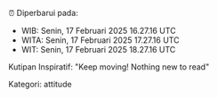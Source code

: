 ⏰ Diperbarui pada:
- WIB: Senin, 17 Februari 2025 16.27.16 UTC
- WITA: Senin, 17 Februari 2025 17.27.16 UTC
- WIT: Senin, 17 Februari 2025 18.27.16 UTC

Kutipan Inspiratif:
"Keep moving! Nothing new to read"


Kategori: attitude

